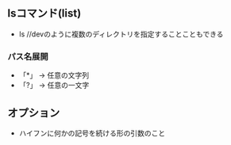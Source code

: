 ## lsコマンド(list)
- ls //devのように複数のディレクトリを指定することこともできる

### パス名展開
- 「*」 → 任意の文字列
- 「?」 → 任意の一文字

## オプション
- ハイフンに何かの記号を続ける形の引数のこと

